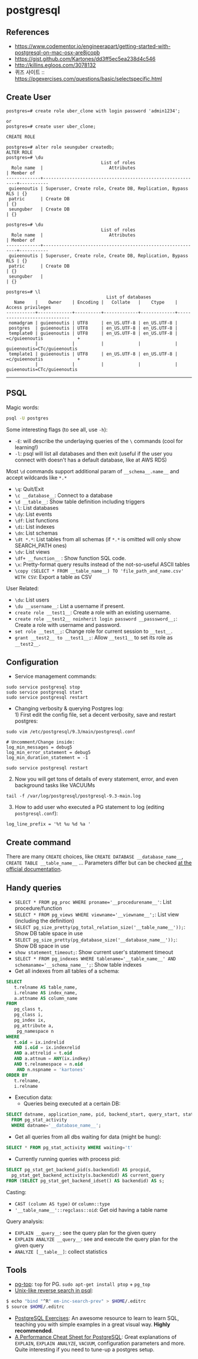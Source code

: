 # postgresql

## References

- https://www.codementor.io/engineerapart/getting-started-with-postgresql-on-mac-osx-are8jcopb
- https://gist.github.com/Kartones/dd3ff5ec5ea238d4c546
- http://killins.egloos.com/3078132
- 퀴즈 사이트 :: https://pgexercises.com/questions/basic/selectspecific.html

## Create User

```
postgres=# create role uber_clone with login password 'admin1234';

or
postgres=# create user uber_clone;

CREATE ROLE
```

```
postgres=# alter role seunguber createdb;
ALTER ROLE
postgres=# \du
                                    List of roles
  Role name  |                         Attributes                         | Member of
-------------+------------------------------------------------------------+-----------
 guieenoutis | Superuser, Create role, Create DB, Replication, Bypass RLS | {}
 patric      | Create DB                                                  | {}
 seunguber   | Create DB                                                  | {}
```

```
postgres=# \du
                                    List of roles
  Role name  |                         Attributes                         | Member of
-------------+------------------------------------------------------------+-----------
 guieenoutis | Superuser, Create role, Create DB, Replication, Bypass RLS | {}
 patric      | Create DB                                                  | {}
 seunguber   |                                                            | {}
```

```
postgres=# \l
                                      List of databases
   Name    |    Owner    | Encoding |   Collate   |    Ctype    |      Access privileges
-----------+-------------+----------+-------------+-------------+-----------------------------
 nomadgram | guieenoutis | UTF8     | en_US.UTF-8 | en_US.UTF-8 |
 postgres  | guieenoutis | UTF8     | en_US.UTF-8 | en_US.UTF-8 |
 template0 | guieenoutis | UTF8     | en_US.UTF-8 | en_US.UTF-8 | =c/guieenoutis             +
           |             |          |             |             | guieenoutis=CTc/guieenoutis
 template1 | guieenoutis | UTF8     | en_US.UTF-8 | en_US.UTF-8 | =c/guieenoutis             +
           |             |          |             |             | guieenoutis=CTc/guieenoutis
```

---

## PSQL

Magic words:

```bash
psql -U postgres
```

Some interesting flags (to see all, use `-h`):

- `-E`: will describe the underlaying queries of the `\` commands (cool for learning!)
- `-l`: psql will list all databases and then exit (useful if the user you connect with doesn't has a default database, like at AWS RDS)

Most `\d` commands support additional param of `__schema__.name__` and accept wildcards like `*.*`

- `\q`: Quit/Exit
- `\c __database__`: Connect to a database
- `\d __table__`: Show table definition including triggers
- `\l`: List databases
- `\dy`: List events
- `\df`: List functions
- `\di`: List indexes
- `\dn`: List schemas
- `\dt *.*`: List tables from all schemas (if `*.*` is omitted will only show SEARCH_PATH ones)
- `\dv`: List views
- `\df+ __function__` : Show function SQL code.
- `\x`: Pretty-format query results instead of the not-so-useful ASCII tables
- `\copy (SELECT * FROM __table_name__) TO 'file_path_and_name.csv' WITH CSV`: Export a table as CSV

User Related:

- `\du`: List users
- `\du __username__`: List a username if present.
- `create role __test1__`: Create a role with an existing username.
- `create role __test2__ noinherit login password __passsword__;`: Create a role with username and password.
- `set role __test__;`: Change role for current session to `__test__`.
- `grant __test2__ to __test1__;`: Allow `__test1__` to set its role as `__test2__`.

## Configuration

- Service management commands:

```
sudo service postgresql stop
sudo service postgresql start
sudo service postgresql restart
```

- Changing verbosity & querying Postgres log:
  <br/>1) First edit the config file, set a decent verbosity, save and restart postgres:

```
sudo vim /etc/postgresql/9.3/main/postgresql.conf

# Uncomment/Change inside:
log_min_messages = debug5
log_min_error_statement = debug5
log_min_duration_statement = -1

sudo service postgresql restart
```

2.  Now you will get tons of details of every statement, error, and even background tasks like VACUUMs

```
tail -f /var/log/postgresql/postgresql-9.3-main.log
```

3.  How to add user who executed a PG statement to log (editing `postgresql.conf`):

```
log_line_prefix = '%t %u %d %a '
```

## Create command

There are many `CREATE` choices, like `CREATE DATABASE __database_name__`, `CREATE TABLE __table_name__` ... Parameters differ but can be checked [at the official documentation](https://www.postgresql.org/search/?u=%2Fdocs%2F9.1%2F&q=CREATE).

## Handy queries

- `SELECT * FROM pg_proc WHERE proname='__procedurename__'`: List procedure/function
- `SELECT * FROM pg_views WHERE viewname='__viewname__';`: List view (including the definition)
- `SELECT pg_size_pretty(pg_total_relation_size('__table_name__'));`: Show DB table space in use
- `SELECT pg_size_pretty(pg_database_size('__database_name__'));`: Show DB space in use
- `show statement_timeout;`: Show current user's statement timeout
- `SELECT * FROM pg_indexes WHERE tablename='__table_name__' AND schemaname='__schema_name__';`: Show table indexes
- Get all indexes from all tables of a schema:

```sql
SELECT
   t.relname AS table_name,
   i.relname AS index_name,
   a.attname AS column_name
FROM
   pg_class t,
   pg_class i,
   pg_index ix,
   pg_attribute a,
    pg_namespace n
WHERE
   t.oid = ix.indrelid
   AND i.oid = ix.indexrelid
   AND a.attrelid = t.oid
   AND a.attnum = ANY(ix.indkey)
   AND t.relnamespace = n.oid
    AND n.nspname = 'kartones'
ORDER BY
   t.relname,
   i.relname
```

- Execution data:
  - Queries being executed at a certain DB:

```sql
SELECT datname, application_name, pid, backend_start, query_start, state_change, state, query
  FROM pg_stat_activity
  WHERE datname='__database_name__';
```

- Get all queries from all dbs waiting for data (might be hung):

```sql
SELECT * FROM pg_stat_activity WHERE waiting='t'
```

- Currently running queries with process pid:

```sql
SELECT pg_stat_get_backend_pid(s.backendid) AS procpid,
  pg_stat_get_backend_activity(s.backendid) AS current_query
FROM (SELECT pg_stat_get_backend_idset() AS backendid) AS s;
```

Casting:

- `CAST (column AS type)` or `column::type`
- `'__table_name__'::regclass::oid`: Get oid having a table name

Query analysis:

- `EXPLAIN __query__`: see the query plan for the given query
- `EXPLAIN ANALYZE __query__`: see and execute the query plan for the given query
- `ANALYZE [__table__]`: collect statistics

## Tools

- [pg-top](http://ptop.projects.pgfoundry.org/): `top` for PG. `sudo apt-get install ptop` + `pg_top`
- [Unix-like reverse search in psql](https://dba.stackexchange.com/questions/63453/is-there-a-psql-equivalent-of-bashs-reverse-search-history):

```bash
$ echo "bind "^R" em-inc-search-prev" > $HOME/.editrc
$ source $HOME/.editrc
```

- [PostgreSQL Exercises](https://pgexercises.com/): An awesome resource to learn to learn SQL, teaching you with simple examples in a great visual way. **Highly recommended**.
- [A Performance Cheat Sheet for PostgreSQL](https://severalnines.com/blog/performance-cheat-sheet-postgresql): Great explanations of `EXPLAIN`, `EXPLAIN ANALYZE`, `VACUUM`, configuration parameters and more. Quite interesting if you need to tune-up a postgres setup.
